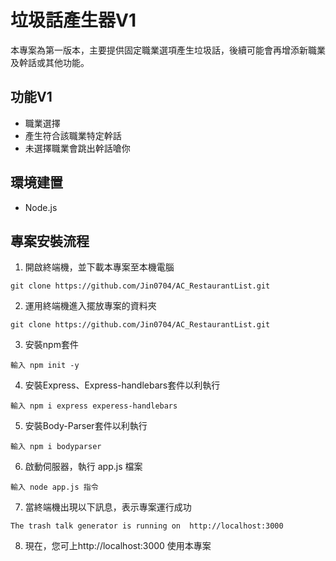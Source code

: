 # 垃圾話產生器V1
本專案為第一版本，主要提供固定職業選項產生垃圾話，後續可能會再增添新職業及幹話或其他功能。

## 功能V1
  + 職業選擇
  + 產生符合該職業特定幹話
  + 未選擇職業會跳出幹話嗆你

## 環境建置
  + Node.js

## 專案安裝流程
1. 開啟終端機，並下載本專案至本機電腦
```
git clone https://github.com/Jin0704/AC_RestaurantList.git
```
2. 運用終端機進入擺放專案的資料夾
```
git clone https://github.com/Jin0704/AC_RestaurantList.git
```
3. 安裝npm套件
```
輸入 npm init -y
```
4. 安裝Express、Express-handlebars套件以利執行
```
輸入 npm i express experess-handlebars
```
5. 安裝Body-Parser套件以利執行
```
輸入 npm i bodyparser
```
6. 啟動伺服器，執行 app.js 檔案
```
輸入 node app.js 指令
```
7. 當終端機出現以下訊息，表示專案運行成功
```
The trash talk generator is running on  http://localhost:3000
```
8. 現在，您可上http://localhost:3000 使用本專案